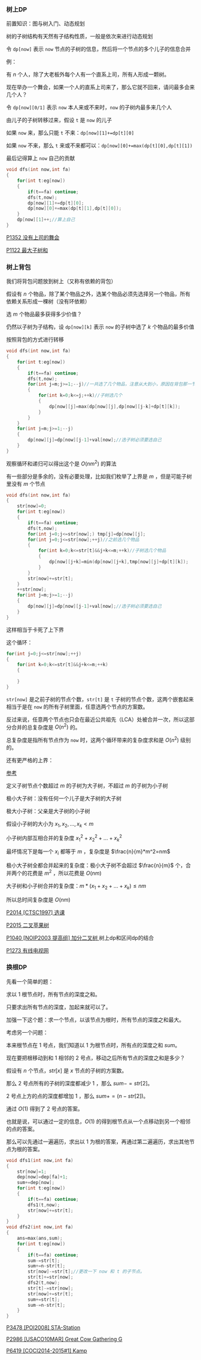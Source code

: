 ### 树上DP

前置知识：图与树入门、动态规划

树的子树结构有天然有子结构性质，一般是依次来进行动态规划

令 `dp[now]` 表示 `now` 节点的子树的信息，然后将一个节点的多个儿子的信息合并

例：

有 $n$ 个人，除了大老板外每个人有一个直系上司，所有人形成一颗树。

现在举办一个舞会，如果一个人的直系上司来了，那么它就不回来，请问最多会来几个人？

令 `dp[now][0/1]` 表示 `now` 本人来或不来时，`now` 的子树内最多来几个人

由儿子的子树转移过来，假设 `t` 是 `now` 的儿子

如果 `now` 来，那么只能 `t` 不来：`dp[now][1]+=dp[t][0]`

如果 `now` 不来，那么 `t` 来或不来都可以：`dp[now][0]+=max(dp[t][0],dp[t][1])`

最后记得算上 `now` 自己的贡献

```cpp
void dfs(int now,int fa)
{
	for(int t:eg[now])
	{
		if(t==fa) continue;
        dfs(t,now);
        dp[now][1]+=dp[t][0];
        dp[now][0]+=max(dp[t][1],dp[t][0]);
	}
    dp[now][1]++;//算上自己
}
```

[P1352 没有上司的舞会  ](https://www.luogu.com.cn/problem/P1352)

[P1122 最大子树和  ](https://www.luogu.com.cn/problem/P1122)

### 树上背包

我们将背包问题放到树上（又称有依赖的背包）

假设有 $n$ 个物品，除了某个物品之外，选某个物品必须先选择另一个物品，所有依赖关系形成一棵树（没有环依赖）

选 $m$ 个物品最多获得多少价值？

仍然以子树为子结构，设 `dp[now][k]` 表示 `now` 的子树中选了 $k$ 个物品的最多价值

按照背包的方式进行转移

```cpp
void dfs(int now,int fa)
{
    for(int t:eg[now])
    {
        if(t==fa) continue;
        dfs(t,now);
        for(int j=m;j>=1;--j)//一共选了几个物品，注意从大到小，原因在背包那一节讲过
        {
            for(int k=0;k<=j;++k)//子树选几个
            {
                dp[now][j]=max(dp[now][j],dp[now][j-k]+dp[t][k]);
            }
		}
	}
    for(int j=m;j>=1;--j)
    {
        dp[now][j]=dp[now][j-1]+val[now];//选子树必须要选自己
    }
}	
```

观察循环和递归可以得出这个是 $O(nm^2)$ 的算法

有一些部分是多余的，没有必要处理，比如我们枚举了上界是 $m$ ，但是可能子树里没有 $m$ 个节点

```cpp
void dfs(int now,int fa)
{
    str[now]=0;
    for(int t:eg[now])
    {
        if(t==fa) continue;
        dfs(t,now);
        for(int j=0;j<=str[now];) tmp[j]=dp[now][j];
        for(int j=0;j<=str[now];++j)//之前选几个物品
        {
            for(int k=0;k<=str[t]&&j+k<=m;++k)//子树选几个物品
            {
                dp[now][j+k]=min(dp[now][j+k],tmp[now][j]+dp[t][k]);
            }
		}
        str[now]+=str[t];
	}
    ++str[now];
    for(int j=m;j>=1;--j)
    {
        dp[now][j]=dp[now][j-1]+val[now];//选子树必须要选自己
    }
}	
```

这样相当于卡死了上下界

这个循环：

```cpp
for(int j=0;j<=str[now];++j)
{
    for(int k=0;k<=str[t]&&j+k<=m;++k)
    {
        
    }
}
```

`str[now]` 是之前子树的节点个数，`str[t]` 是 `t` 子树的节点个数，这两个嵌套起来相当于是在 `now` 的所有子树里面，任意选两个节点的方案数。

反过来说，任意两个节点也只会在最近公共祖先（LCA）处被合并一次，所以这部分合并的总复杂度是 $O(n^2)$ 的。

总复杂度是指所有节点作为 `now` 时，这两个循环带来的复杂度求和是 $O(n^2)$ 级别的。

还有更严格的上界：

[参考](https://blog.csdn.net/lyd_7_29/article/details/79854245)

定义子树节点个数超过 $m$ 的子树为大子树，不超过 $m$ 的子树为小子树

极小大子树：没有任何一个儿子是大子树的大子树

极大小子树：父亲是大子树的小子树

假设小子树的大小为 $x_1,x_2,…,x_k< m$

小子树内部互相合并的复杂度 $x_1^2+x_2^2+…+x_k^2$

最坏情况下是每一个 $x_i$ 都等于 $m$ ，复杂度是 $\frac{n}{m}*m^2=nm$

极小大子树全都合并起来的复杂度：极小大子树不会超过 $\frac{n}{m}$ 个，合并两个的花费是 $m^2$ ，所以花费是 $O(nm)$

大子树和小子树合并的复杂度：$m*(x_1+x_2+…+x_k)\leq nm$

所以总时间复杂度是 $O(nm)$

[P2014 [CTSC1997] 选课  ](https://www.luogu.com.cn/problem/P2014)

[P2015 二叉苹果树  ](https://www.luogu.com.cn/problem/P2015)

[P1040 [NOIP2003 提高组] 加分二叉树  ](https://www.luogu.com.cn/problem/P1040) 树上dp和区间dp的结合

[P1273 有线电视网  ](https://www.luogu.com.cn/problem/P1273)

### 换根DP

先看一个简单的题：

求以 $1$ 根节点时，所有节点的深度之和。

只要求出所有节点的深度，加起来就可以了。

加强一下这个题：求一个节点，以该节点为根时，所有节点的深度之和最大。

考虑另一个问题：

本来根节点在 $1$ 号点，我们知道以 $1$ 为根节点时，所有点的深度之和 $sum$。

现在要把根移动到和 $1$ 相邻的 $2$ 号点，移动之后所有节点的深度之和是多少？

假设有 $n$ 个节点，$str[x]$ 是 $x$ 节点的子树的方案数。

那么 $2$ 号点所有的子树的深度都减少 $1$ ，那么 $sum-=str[2]$。

$2$ 号点上方的点的深度都增加 $1$ ，那么 $sum+=(n-str[2])$。

通过 $O(1)$ 得到了 $2$ 号点的答案。

也就是说，可以通过一定的信息，$O(1)$ 的得到根节点从一个点移动到另一个相邻的点的答案。

那么可以先通过一遍遍历，求出以 $1$ 为根的答案，再通过第二遍遍历，求出其他节点为根的答案。

```cpp
void dfs1(int now,int fa)
{
    str[now]=1;
    dep[now]=dep[fa]+1;
    sum+=dep[now];
    for(int t:eg[now])
    {
        if(t==fa) continue;
        dfs1(t,now);
        str[now]+=str[t];
    }
}
void dfs2(int now,int fa)
{
    ans=max(ans,sum);
    for(int t:eg[now])
    {
        if(t==fa) continue;
        sum-=str[t];
        sum+=n-str[t];
        str[now]-=str[t];//更改一下 now 和 t 的子节点。
       	str[t]+=str[now];
        dfs2(t,now);
        str[t]-=str[now];
        str[now]+=str[t];
        sum+=str[t];
        sum-=n-str[t];
    }
}
```

[P3478 [POI2008] STA-Station  ](https://www.luogu.com.cn/problem/P3478)

[P2986 [USACO10MAR] Great Cow Gathering G  ](https://www.luogu.com.cn/problem/P2986)

[P6419 [COCI2014-2015#1] Kamp  ](https://www.luogu.com.cn/problem/P6419)



















